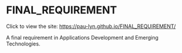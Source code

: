 # FINAL_REQUIREMENT

Click to view the site:  https://pau-lyn.github.io/FINAL_REQUIREMENT/

A final requirement in Applications Development and Emerging Technologies.


